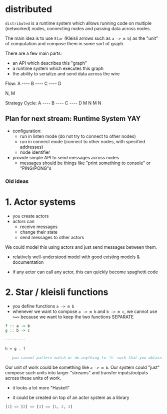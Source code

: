 # distributed

`distributed` is a runtime system which allows running code on multiple
(networked) nodes, connecting nodes and passing data across nodes.

The main idea is to use `Star` (Kleisli arrows such as `a -> m b`) as the "unit"
of computation and compose them in some sort of graph.

There are a few main parts:
- an API which describes this "graph"
- a runtime system which executes this graph
- the ability to serialize and send data across the wire


Flow: A ---- B ---- C ---- D

N, M

Strategy Cycle:
A ---- B ---- C ---- D
M      N      M      N


## Plan for next stream: Runtime System YAY
- configuration:
    - run in listen mode (do not try to connect to other nodes)
    - run in connect mode (connect to other nodes, with specified addresses)
    - node identifier
- provide simple API to send messages across nodes
    - messages should be things like "print something to console" or "PING/PONG"s


### Old ideas

# 1. Actor systems
- you create actors
- actors can
    - receive messages
    - change their state
    - send messages to other actors

We could model this using actors and just send messages between them.
+ relatively well-understood model with good existing models & documentation
- if any actor can call any actor, this can quickly become spaghetti code

# 2. Star / kleisli functions
- you define functions `a -> m b`
- whenever we want to compose `a -> m b` and `b -> m c`, we cannot use `>=>`
    because we want to keep the two functions SEPARATE

```haskell
f :: a -> b
g :: b -> c

---------

h = g . f

-- you cannot pattern match or do anything to `h` such that you obtain g and f back
```

Our unit of work could be something like `a -> m b`. Our system could "just"
compose such units into larger "streams" and transfer inputs/outputs across
these units of work.

+ it looks a lot more "Haskell"
- it could be created on top of an actor system as a library



```haskell
[1] <> [2] <> [3] == [1, 2, 3]
```
